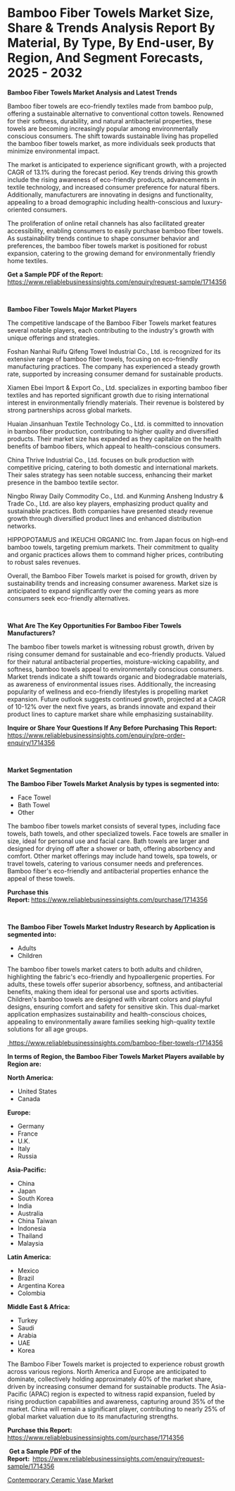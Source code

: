 <p><h1>Bamboo Fiber Towels Market Size, Share & Trends Analysis Report By Material, By Type, By End-user, By Region, And Segment Forecasts, 2025 - 2032</h1></p><p><strong>Bamboo Fiber Towels Market Analysis and Latest Trends</strong></p>
<p><p>Bamboo fiber towels are eco-friendly textiles made from bamboo pulp, offering a sustainable alternative to conventional cotton towels. Renowned for their softness, durability, and natural antibacterial properties, these towels are becoming increasingly popular among environmentally conscious consumers. The shift towards sustainable living has propelled the bamboo fiber towels market, as more individuals seek products that minimize environmental impact.</p><p>The market is anticipated to experience significant growth, with a projected CAGR of 13.1% during the forecast period. Key trends driving this growth include the rising awareness of eco-friendly products, advancements in textile technology, and increased consumer preference for natural fibers. Additionally, manufacturers are innovating in designs and functionality, appealing to a broad demographic including health-conscious and luxury-oriented consumers.</p><p>The proliferation of online retail channels has also facilitated greater accessibility, enabling consumers to easily purchase bamboo fiber towels. As sustainability trends continue to shape consumer behavior and preferences, the bamboo fiber towels market is positioned for robust expansion, catering to the growing demand for environmentally friendly home textiles.</p></p>
<p><strong>Get a Sample PDF of the Report:&nbsp;</strong> <a href="https://www.reliablebusinessinsights.com/enquiry/request-sample/1714356?utm_campaign=2302&utm_medium=2&utm_source=Github&utm_content=ia&utm_term=28032025&utm_id=bamboo-fiber-towels">https://www.reliablebusinessinsights.com/enquiry/request-sample/1714356</a></p>
<p>&nbsp;</p>
<p><strong>Bamboo Fiber Towels Major Market Players</strong></p>
<p><p>The competitive landscape of the Bamboo Fiber Towels market features several notable players, each contributing to the industry's growth with unique offerings and strategies. </p><p>Foshan Nanhai Ruifu Qifeng Towel Industrial Co., Ltd. is recognized for its extensive range of bamboo fiber towels, focusing on eco-friendly manufacturing practices. The company has experienced a steady growth rate, supported by increasing consumer demand for sustainable products. </p><p>Xiamen Ebei Import & Export Co., Ltd. specializes in exporting bamboo fiber textiles and has reported significant growth due to rising international interest in environmentally friendly materials. Their revenue is bolstered by strong partnerships across global markets.</p><p>Huaian Jinsanhuan Textile Technology Co., Ltd. is committed to innovation in bamboo fiber production, contributing to higher quality and diversified products. Their market size has expanded as they capitalize on the health benefits of bamboo fibers, which appeal to health-conscious consumers.</p><p>China Thrive Industrial Co., Ltd. focuses on bulk production with competitive pricing, catering to both domestic and international markets. Their sales strategy has seen notable success, enhancing their market presence in the bamboo textile sector.</p><p>Ningbo Riway Daily Commodity Co., Ltd. and Kunming Ansheng Industry & Trade Co., Ltd. are also key players, emphasizing product quality and sustainable practices. Both companies have presented steady revenue growth through diversified product lines and enhanced distribution networks.</p><p>HIPPOPOTAMUS and IKEUCHI ORGANIC Inc. from Japan focus on high-end bamboo towels, targeting premium markets. Their commitment to quality and organic practices allows them to command higher prices, contributing to robust sales revenues.</p><p>Overall, the Bamboo Fiber Towels market is poised for growth, driven by sustainability trends and increasing consumer awareness. Market size is anticipated to expand significantly over the coming years as more consumers seek eco-friendly alternatives.</p></p>
<p>&nbsp;</p>
<p><strong>What Are The Key Opportunities For Bamboo Fiber Towels Manufacturers?</strong></p>
<p><p>The bamboo fiber towels market is witnessing robust growth, driven by rising consumer demand for sustainable and eco-friendly products. Valued for their natural antibacterial properties, moisture-wicking capability, and softness, bamboo towels appeal to environmentally conscious consumers. Market trends indicate a shift towards organic and biodegradable materials, as awareness of environmental issues rises. Additionally, the increasing popularity of wellness and eco-friendly lifestyles is propelling market expansion. Future outlook suggests continued growth, projected at a CAGR of 10-12% over the next five years, as brands innovate and expand their product lines to capture market share while emphasizing sustainability.</p></p>
<p><strong>Inquire or Share Your Questions If Any Before Purchasing This Report:</strong> <a href="https://www.reliablebusinessinsights.com/enquiry/pre-order-enquiry/1714356?utm_campaign=2302&utm_medium=2&utm_source=Github&utm_content=ia&utm_term=28032025&utm_id=bamboo-fiber-towels">https://www.reliablebusinessinsights.com/enquiry/pre-order-enquiry/1714356</a></p>
<p>&nbsp;</p>
<p><strong>Market Segmentation</strong></p>
<p><strong>The Bamboo Fiber Towels Market Analysis by types is segmented into:</strong></p>
<p><ul><li>Face Towel</li><li>Bath Towel</li><li>Other</li></ul></p>
<p><p>The bamboo fiber towels market consists of several types, including face towels, bath towels, and other specialized towels. Face towels are smaller in size, ideal for personal use and facial care. Bath towels are larger and designed for drying off after a shower or bath, offering absorbency and comfort. Other market offerings may include hand towels, spa towels, or travel towels, catering to various consumer needs and preferences. Bamboo fiber's eco-friendly and antibacterial properties enhance the appeal of these towels.</p></p>
<p><strong>Purchase this Report:&nbsp;</strong><a href="https://www.reliablebusinessinsights.com/purchase/1714356?utm_campaign=2302&utm_medium=2&utm_source=Github&utm_content=ia&utm_term=28032025&utm_id=bamboo-fiber-towels">https://www.reliablebusinessinsights.com/purchase/1714356</a></p>
<p>&nbsp;</p>
<p><strong>The Bamboo Fiber Towels Market Industry Research by Application is segmented into:</strong></p>
<p><ul><li>Adults</li><li>Children</li></ul></p>
<p><p>The bamboo fiber towels market caters to both adults and children, highlighting the fabric's eco-friendly and hypoallergenic properties. For adults, these towels offer superior absorbency, softness, and antibacterial benefits, making them ideal for personal use and sports activities. Children's bamboo towels are designed with vibrant colors and playful designs, ensuring comfort and safety for sensitive skin. This dual-market application emphasizes sustainability and health-conscious choices, appealing to environmentally aware families seeking high-quality textile solutions for all age groups.</p></p>
<p><a href="https://www.reliablebusinessinsights.com/bamboo-fiber-towels-r1714356?utm_campaign=2302&utm_medium=2&utm_source=Github&utm_content=ia&utm_term=28032025&utm_id=bamboo-fiber-towels">&nbsp;https://www.reliablebusinessinsights.com/bamboo-fiber-towels-r1714356</a></p>
<p><strong>In terms of Region, the Bamboo Fiber Towels Market Players available by Region are:</strong></p>
<p>
    <p> <strong> North America: </strong>
        <ul>
            <li>United States</li>
            <li>Canada</li>
        </ul>
        </p> 
    <p> <strong> Europe: </strong>
        <ul>
            <li>Germany</li>
            <li>France</li>
            <li>U.K.</li>
            <li>Italy</li>
            <li>Russia</li>
        </ul>
        </p> 
    <p> <strong> Asia-Pacific: </strong>
        <ul>
            <li>China</li>
            <li>Japan</li>
            <li>South Korea</li>
            <li>India</li>
            <li>Australia</li>
            <li>China Taiwan</li>
            <li>Indonesia</li>
            <li>Thailand</li>
            <li>Malaysia</li>
        </ul>
        </p> 
    <p> <strong> Latin America: </strong>
        <ul>
            <li>Mexico</li>
            <li>Brazil</li>
            <li>Argentina Korea</li>
            <li>Colombia</li>
        </ul>
        </p> 
    <p> <strong> Middle East & Africa: </strong>
        <ul>
            <li>Turkey</li>
            <li>Saudi</li>
            <li>Arabia</li>
            <li>UAE</li>
            <li>Korea</li>
        </ul>
    </p>
    </p>
<p><p>The Bamboo Fiber Towels market is projected to experience robust growth across various regions. North America and Europe are anticipated to dominate, collectively holding approximately 40% of the market share, driven by increasing consumer demand for sustainable products. The Asia-Pacific (APAC) region is expected to witness rapid expansion, fueled by rising production capabilities and awareness, capturing around 35% of the market. China will remain a significant player, contributing to nearly 25% of global market valuation due to its manufacturing strengths.</p></p>
<p><strong>Purchase this Report: </strong><a href="https://www.reliablebusinessinsights.com/purchase/1714356?utm_campaign=2302&utm_medium=2&utm_source=Github&utm_content=ia&utm_term=28032025&utm_id=bamboo-fiber-towels">https://www.reliablebusinessinsights.com/purchase/1714356</a></p>
<p>&nbsp;<strong>Get a Sample PDF of the Report:&nbsp;&nbsp;</strong><a href="https://www.reliablebusinessinsights.com/enquiry/request-sample/1714356?utm_campaign=2302&utm_medium=2&utm_source=Github&utm_content=ia&utm_term=28032025&utm_id=bamboo-fiber-towels">https://www.reliablebusinessinsights.com/enquiry/request-sample/1714356</a></p>
<p><strong></strong></p>
<p><p><a href="https://github.com/kathiestrine5ty/Market-Research-Report-List-2/blob/main/contemporary-ceramic-vase-market.md?utm_campaign=2302&utm_medium=2&utm_source=Github&utm_content=ia&utm_term=28032025&utm_id=bamboo-fiber-towels">Contemporary Ceramic Vase Market</a></p></p>